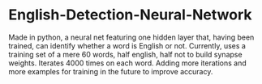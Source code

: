 # English-Detection-Neural-Network
Made in python, a neural net featuring one hidden layer that, having been trained, can identify whether a word is English or not.
Currently, uses a training set of a mere 60 words, half english, half not to build synapse weights. Iterates 4000 times on each word. Adding more iterations and more examples for training in the future to improve accuracy.
